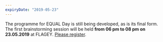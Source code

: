 ```yaml
---
expiryDate: "2019-05-23"
---
```

The programme for EQUAL Day is still being developed, as is its final form.  The first brainstorming session will be held **from 06 pm to 08 pm on 23.05.2019** at FLAGEY. [Please register](https://www.eventbrite.fr/e/equal-academy-tickets-53591135529#tickets).
